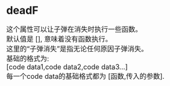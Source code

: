 # deadF

<font size=4>这个属性可以让子弹在消失时执行一些函数。   
默认值是 [], 意味着没有函数执行。   
这里的“子弹消失”是指无论任何原因子弹消失。   
基础的格式为:   
[code data1,code data2,code data3...]   
每一个code data的基础格式都为 [函数,传入的参数].</font>

<br/>

